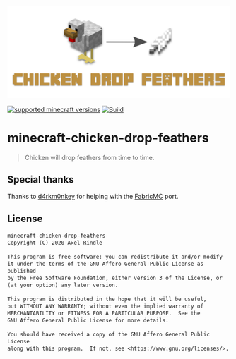 ![banner](banner.svg)

[![supported minecraft versions](http://cf.way2muchnoise.eu/versions/300374.svg)](https://www.curseforge.com/minecraft/mc-mods/chicken-drop-feathers)
[![Build](https://github.com/axelrindle/minecraft-chicken-drop-feathers/actions/workflows/gradle.yml/badge.svg)](https://github.com/axelrindle/minecraft-chicken-drop-feathers/actions/workflows/gradle.yml)

# minecraft-chicken-drop-feathers

> Chicken will drop feathers from time to time.

## Special thanks

Thanks to [d4rkm0nkey](https://github.com/d4rkm0nkey) for helping with the [FabricMC](https://fabricmc.net/) port.

## License

```text
minecraft-chicken-drop-feathers
Copyright (C) 2020 Axel Rindle

This program is free software: you can redistribute it and/or modify
it under the terms of the GNU Affero General Public License as published
by the Free Software Foundation, either version 3 of the License, or
(at your option) any later version.

This program is distributed in the hope that it will be useful,
but WITHOUT ANY WARRANTY; without even the implied warranty of
MERCHANTABILITY or FITNESS FOR A PARTICULAR PURPOSE.  See the
GNU Affero General Public License for more details.

You should have received a copy of the GNU Affero General Public License
along with this program.  If not, see <https://www.gnu.org/licenses/>.
```
